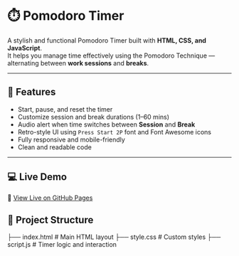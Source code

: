 # ⏱️ Pomodoro Timer

A stylish and functional Pomodoro Timer built with **HTML, CSS, and JavaScript**.  
It helps you manage time effectively using the Pomodoro Technique — alternating between **work sessions** and **breaks**.

---

## 🎯 Features

- Start, pause, and reset the timer  
- Customize session and break durations (1–60 mins)  
- Audio alert when time switches between **Session** and **Break**  
- Retro-style UI using `Press Start 2P` font and Font Awesome icons  
- Fully responsive and mobile-friendly  
- Clean and readable code

---

## 💻 Live Demo

🔗 [View Live on GitHub Pages](https://ahameddhaarik.github.io/Timer/)  

## 📁 Project Structure
├── index.html # Main HTML layout
├── style.css # Custom styles
├── script.js # Timer logic and interaction


